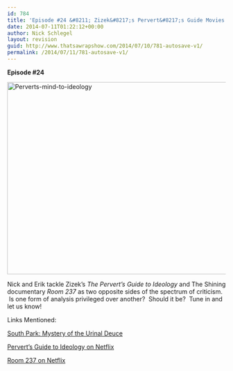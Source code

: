 ```yaml
---
id: 784
title: 'Episode #24 &#8211; Zizek&#8217;s Pervert&#8217;s Guide Movies and Room 237'
date: 2014-07-11T01:22:12+00:00
author: Nick Schlegel
layout: revision
guid: http://www.thatsawrapshow.com/2014/07/10/781-autosave-v1/
permalink: /2014/07/11/781-autosave-v1/
---
```

**Episode #24**

[<img class="aligncenter wp-image-785 size-large" src="http://www.thatsawrapshow.com/wp-content/uploads/2014/07/Perverts-mind-to-ideology-1024x776.jpg" alt="Perverts-mind-to-ideology" width="584" height="442" srcset="http://www.thatsawrapshow.com/wp-content/uploads/2014/07/Perverts-mind-to-ideology-1024x776.jpg 1024w, http://www.thatsawrapshow.com/wp-content/uploads/2014/07/Perverts-mind-to-ideology-300x227.jpg 300w, http://www.thatsawrapshow.com/wp-content/uploads/2014/07/Perverts-mind-to-ideology-395x300.jpg 395w" sizes="(max-width: 584px) 100vw, 584px" />](http://www.thatsawrapshow.com/wp-content/uploads/2014/07/Perverts-mind-to-ideology.jpg)

Nick and Erik tackle Zizek&#8217;s _The Pervert&#8217;s Guide to Ideology_ and The Shining documentary _Room 237_ as two opposite sides of the spectrum of criticism.  Is one form of analysis privileged over another?  Should it be?  Tune in and let us know!

Links Mentioned:

<a href="http://www.southparkstudios.com/full-episodes/s10e09-mystery-of-the-urinal-deuce" target="_blank">South Park: Mystery of the Urinal Deuce</a>

[Pervert&#8217;s Guide to Ideology on Netflix](http://www.netflix.com/WiMovie/70260306)

[Room 237 on Netflix](http://www.netflix.com/WiMovie/70229061)



&nbsp;